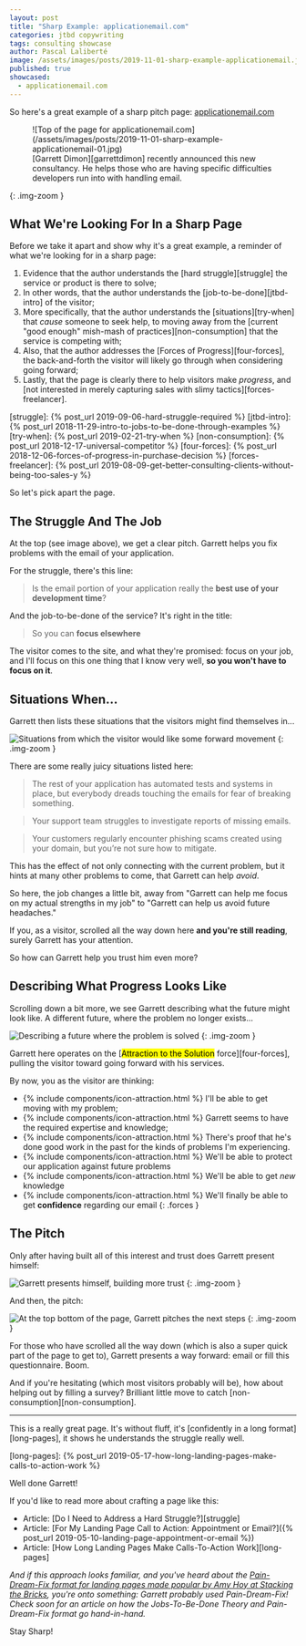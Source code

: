```yaml
---
layout: post
title: "Sharp Example: applicationemail.com"
categories: jtbd copywriting
tags: consulting showcase
author: Pascal Laliberté
image: /assets/images/posts/2019-11-01-sharp-example-applicationemail.jpg
published: true
showcased:
  - applicationemail.com
---
```


So here's a great example of a sharp pitch page: [applicationemail.com](https://applicationemail.com)

<figure markdown="1">
![Top of the page for applicationemail.com](/assets/images/posts/2019-11-01-sharp-example-applicationemail-01.jpg)
<figcaption markdown="1">
[Garrett Dimon][garrettdimon] recently announced this new consultancy. He helps those who are having specific difficulties developers run into with handling email.
</figcaption>
</figure>
{: .img-zoom }

[garrettdimon]: https://twitter.com/garrettdimon

## What We're Looking For In a Sharp Page

Before we take it apart and show why it's a great example, a reminder of what we're looking for in a sharp page:

1. Evidence that the author understands the [hard struggle][struggle] the service or product is there to solve;
1. In other words, that the author understands the [job-to-be-done][jtbd-intro] of the visitor;
1. More specifically, that the author understands the [situations][try-when] that _cause_ someone to seek help, to moving away from the [current "good enough" mish-mash of practices][non-consumption] that the service is competing with;
1. Also, that the author addresses the [Forces of Progress][four-forces], the back-and-forth the visitor will likely go through when considering going forward;
1. Lastly, that the page is clearly there to help visitors make _progress_, and [not interested in merely capturing sales with slimy tactics][forces-freelancer].

[struggle]: {% post_url 2019-09-06-hard-struggle-required %}
[jtbd-intro]: {% post_url 2018-11-29-intro-to-jobs-to-be-done-through-examples %}
[try-when]: {% post_url 2019-02-21-try-when %}
[non-consumption]: {% post_url 2018-12-17-universal-competitor %}
[four-forces]: {% post_url 2018-12-06-forces-of-progress-in-purchase-decision %}
[forces-freelancer]: {% post_url 2019-08-09-get-better-consulting-clients-without-being-too-sales-y %}

So let's pick apart the page.

## The Struggle And The Job

At the top (see image above), we get a clear pitch. Garrett helps you fix problems with the email of your application.

For the struggle, there's this line:

> Is the email portion of your application really the **best use of your development time**?

And the job-to-be-done of the service? It's right in the title:

> So you can **focus elsewhere**

The visitor comes to the site, and what they're promised: focus on your job, and I'll focus on this one thing that I know very well, **so you won't have to focus on it**.

## Situations When...

Garrett then lists these situations that the visitors might find themselves in...

![Situations from which the visitor would like some forward movement](/assets/images/posts/2019-11-01-sharp-example-applicationemail-02.jpg)
{: .img-zoom }

There are some really juicy situations listed here:

> The rest of your application has automated tests and systems in place, but everybody dreads touching the emails for fear of breaking something.

> Your support team struggles to investigate reports of missing emails.

> Your customers regularly encounter phishing scams created using your domain, but you’re not sure how to mitigate.

This has the effect of not only connecting with the current problem, but it hints at many other problems to come, that Garrett can help _avoid_.

So here, the job changes a little bit, away from "Garrett can help me focus on my actual strengths in my job" to "Garrett can help us avoid future headaches."

If you, as a visitor, scrolled all the way down here **and you're still reading**, surely Garrett has your attention.

So how can Garrett help you trust him even more?

## Describing What Progress Looks Like

Scrolling down a bit more, we see Garrett describing what the future might look like. A different future, where the problem no longer exists...

![Describing a future where the problem is solved](/assets/images/posts/2019-11-01-sharp-example-applicationemail-03.jpg)
{: .img-zoom }

Garrett here operates on the [<mark>Attraction to the Solution</mark> force][four-forces], pulling the visitor toward going forward with his services.

By now, you as the visitor are thinking:

* {% include components/icon-attraction.html %} I'll be able to get moving with my problem;
* {% include components/icon-attraction.html %} Garrett seems to have the required expertise and knowledge;
* {% include components/icon-attraction.html %} There's proof that he's done good work in the past for the kinds of problems I'm experiencing.
* {% include components/icon-attraction.html %} We'll be able to protect our application against future problems
* {% include components/icon-attraction.html %} We'll be able to get _new_ knowledge
* {% include components/icon-attraction.html %} We'll finally be able to get **confidence** regarding our email
{: .forces }

## The Pitch

Only after having built all of this interest and trust does Garrett present himself:

![Garrett presents himself, building more trust](/assets/images/posts/2019-11-01-sharp-example-applicationemail-04.jpg)
{: .img-zoom }

And then, the pitch:

![At the top bottom of the page, Garrett pitches the next steps](/assets/images/posts/2019-11-01-sharp-example-applicationemail-05.jpg)
{: .img-zoom }

For those who have scrolled all the way down (which is also a super quick part of the page to get to), Garrett presents a way forward: email or fill this questionnaire. Boom.

And if you're hesitating (which most visitors probably will be), how about helping out by filling a survey? Brilliant little move to catch [non-consumption][non-consumption].

---

This is a really great page. It's without fluff, it's [confidently in a long format][long-pages], it shows he understands the struggle really well.

[long-pages]: {% post_url 2019-05-17-how-long-landing-pages-make-calls-to-action-work %} 

Well done Garrett!

If you'd like to read more about crafting a page like this:

* Article: [Do I Need to Address a Hard Struggle?][struggle]
* Article: [For My Landing Page Call to Action: Appointment or Email?]({% post_url 2019-05-10-landing-page-appointment-or-email %})
* Article: [How Long Landing Pages Make Calls-To-Action Work][long-pages]

_And if this approach looks familiar, and you've heard about the [Pain-Dream-Fix format for landing pages made popular by Amy Hoy at Stacking the Bricks][pain-dream-fix], you're onto something: Garrett probably used Pain-Dream-Fix! Check soon for an article on how the Jobs-To-Be-Done Theory and Pain-Dream-Fix format go hand-in-hand._

[pain-dream-fix]: https://stackingthebricks.com/how-i-increased-conversion-2-4x-with-better-copywriting/

Stay Sharp!
